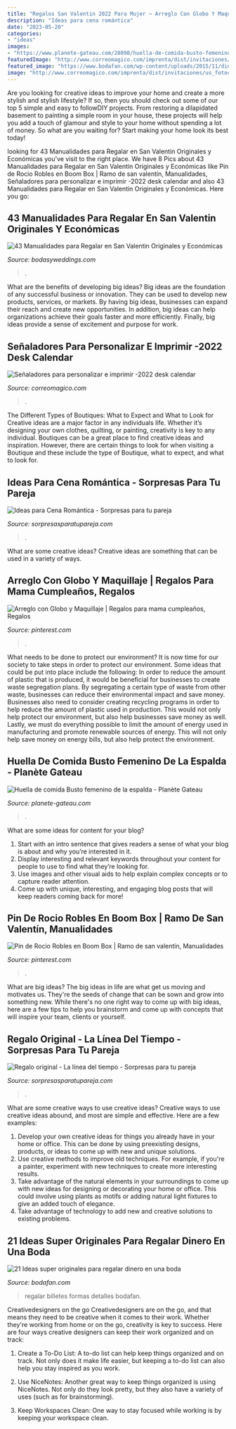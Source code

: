 ```yaml
---
title: "Regalos San Valentin 2022 Para Mujer ~ Arreglo Con Globo Y Maquillaje"
description: "Ideas para cena romántica"
date: "2023-05-20"
categories:
- "ideas"
images:
- "https://www.planete-gateau.com/28098/huella-de-comida-busto-femenino-de-la-espalda.jpg"
featuredImage: "http://www.correomagico.com/imprenta/dist/invitaciones/us_fotocalescr2022_botanica.png"
featured_image: "https://www.bodafan.com/wp-content/uploads/2015/11/dinero-en-globos.jpg"
image: "http://www.correomagico.com/imprenta/dist/invitaciones/us_fotocalescr2022_botanica.png"
---
```



Are you looking for creative ideas to improve your home and create a more stylish and stylish lifestyle? If so, then you should check out some of our top 5 simple and easy to followDIY projects. From restoring a dilapidated basement to painting a simple room in your house, these projects will help you add a touch of glamour and style to your home without spending a lot of money. So what are you waiting for? Start making your home look its best today!

	

		
looking for 43 Manualidades para Regalar en San Valentin Originales y Económicas you've visit to the right place. We have 8 Pics about 43 Manualidades para Regalar en San Valentin Originales y Económicas like Pin de Rocio Robles en Boom Box | Ramo de san valentín, Manualidades, Señaladores para personalizar e imprimir -2022 desk calendar and also 43 Manualidades para Regalar en San Valentin Originales y Económicas. Here you go:
		
    
## 43 Manualidades Para Regalar En San Valentin Originales Y Económicas

<img loading=lazy src="https://bodasyweddings.com/wp-content/uploads/2016/01/las-manualidades-para-regalar-en-San-Valentin.jpg" onerror="this.onerror=null;this.src='https://tse3.mm.bing.net/th?id=OIP.tpyBg9geGci0SRG3FCvaswHaMu&amp;pid=15.1';" alt="43 Manualidades para Regalar en San Valentin Originales y Económicas">

_Source: bodasyweddings.com_

>. 

	

What are the benefits of developing big ideas?
Big ideas are the foundation of any successful business or innovation. They can be used to develop new products, services, or markets. By having big ideas, businesses can expand their reach and create new opportunities. In addition, big ideas can help organizations achieve their goals faster and more efficiently. Finally, big ideas provide a sense of excitement and purpose for work.

    
## Señaladores Para Personalizar E Imprimir -2022 Desk Calendar

<img loading=lazy src="http://www.correomagico.com/imprenta/dist/invitaciones/us_fotocalescr2022_botanica.png" onerror="this.onerror=null;this.src='https://tse1.mm.bing.net/th?id=OIP.WA9JzqACdv-G99db0GFJZQHaJ3&amp;pid=15.1';" alt="Señaladores para personalizar e imprimir -2022 desk calendar">

_Source: correomagico.com_

>. 

	

The Different Types of Boutiques: What to Expect and What to Look for
Creative ideas are a major factor in any individuals life. Whether it’s designing your own clothes, quilting, or painting, creativity is key to any individual. Boutiques can be a great place to find creative ideas and inspiration. However, there are certain things to look for when visiting a Boutique and these include the type of Boutique, what to expect, and what to look for.

    
## Ideas Para Cena Romántica - Sorpresas Para Tu Pareja

<img loading=lazy src="https://sorpresasparatupareja.com/wp-content/uploads/2015/02/mesa1.jpg" onerror="this.onerror=null;this.src='https://tse3.mm.bing.net/th?id=OIP.QfUfz6mPQ8rjIuHfCic4KgHaFj&amp;pid=15.1';" alt="Ideas para Cena Romántica - Sorpresas para tu pareja">

_Source: sorpresasparatupareja.com_

>. 

	

What are some creative ideas?
Creative ideas are something that can be used in a variety of ways.

    
## Arreglo Con Globo Y Maquillaje | Regalos Para Mama Cumpleaños, Regalos

<img loading=lazy src="https://i.pinimg.com/736x/ac/22/66/ac2266001783bc41e9f669061bc6d5eb--unicorn.jpg" onerror="this.onerror=null;this.src='https://tse2.mm.bing.net/th?id=OIP.TmWN0-NKyQ532fuI1bIDbwHaME&amp;pid=15.1';" alt="Arreglo con Globo y Maquillaje | Regalos para mama cumpleaños, Regalos">

_Source: pinterest.com_

>. 

	

What needs to be done to protect our environment?
It is now time for our society to take steps in order to protect our environment. Some ideas that could be put into place include the following:
In order to reduce the amount of plastic that is produced, it would be beneficial for businesses to create waste segregation plans. By segregating a certain type of waste from other waste, businesses can reduce their environmental impact and save money. Businesses also need to consider creating recycling programs in order to help reduce the amount of plastic used in production. This would not only help protect our environment, but also help businesses save money as well. Lastly, we must do everything possible to limit the amount of energy used in manufacturing and promote renewable sources of energy. This will not only help save money on energy bills, but also help protect the environment.

    
## Huella De Comida Busto Femenino De La Espalda - Planète Gateau

<img loading=lazy src="https://www.planete-gateau.com/28098/huella-de-comida-busto-femenino-de-la-espalda.jpg" onerror="this.onerror=null;this.src='https://tse3.mm.bing.net/th?id=OIP.EoKCCbcosaU89v-5EwsTLAHaHC&amp;pid=15.1';" alt="Huella de comida Busto femenino de la espalda - Planète Gateau">

_Source: planete-gateau.com_

>. 

	

What are some ideas for content for your blog?
1. Start with an intro sentence that gives readers a sense of what your blog is about and why you’re interested in it.
2. Display interesting and relevant keywords throughout your content for people to use to find what they’re looking for.
3. Use images and other visual aids to help explain complex concepts or to capture reader attention.
4. Come up with unique, interesting, and engaging blog posts that will keep readers coming back for more!

    
## Pin De Rocio Robles En Boom Box | Ramo De San Valentín, Manualidades

<img loading=lazy src="https://i.pinimg.com/originals/14/6e/44/146e441fabab8f9c11ffc731f736b6b1.jpg" onerror="this.onerror=null;this.src='https://tse4.mm.bing.net/th?id=OIP.vD_SJMv-8wHiDESxnIFPbAHaNK&amp;pid=15.1';" alt="Pin de Rocio Robles en Boom Box | Ramo de san valentín, Manualidades">

_Source: pinterest.com_

>. 

	

What are big ideas?
The big ideas in life are what get us moving and motivates us. They're the seeds of change that can be sown and grow into something new. While there's no one right way to come up with big ideas, here are a few tips to help you brainstorm and come up with concepts that will inspire your team, clients or yourself.

    
## Regalo Original - La Línea Del Tiempo - Sorpresas Para Tu Pareja

<img loading=lazy src="https://i0.wp.com/sorpresasparatupareja.com/wp-content/uploads/2013/03/tiempo.jpg?fit=1024%2C685&amp;ssl=1" onerror="this.onerror=null;this.src='https://tse3.mm.bing.net/th?id=OIP.GN0Zzy6Xel8hXiZLgiq2IwHaE9&amp;pid=15.1';" alt="Regalo original - La línea del tiempo - Sorpresas para tu pareja">

_Source: sorpresasparatupareja.com_

>. 

	

What are some creative ways to use creative ideas?
Creative ways to use creative ideas abound, and most are simple and effective. Here are a few examples: 
1. Develop your own creative ideas for things you already have in your home or office. This can be done by using preexisting designs, products, or ideas to come up with new and unique solutions. 
2. Use creative methods to improve old techniques. For example, if you're a painter, experiment with new techniques to create more interesting results. 
3. Take advantage of the natural elements in your surroundings to come up with new ideas for designing or decorating your home or office. This could involve using plants as motifs or adding natural light fixtures to give an added touch of elegance. 
4. Take advantage of technology to add new and creative solutions to existing problems.

    
## 21 Ideas Super Originales Para Regalar Dinero En Una Boda

<img loading=lazy src="https://www.bodafan.com/wp-content/uploads/2015/11/dinero-en-globos.jpg" onerror="this.onerror=null;this.src='https://tse4.mm.bing.net/th?id=OIP.Q4XGahXpbxtk8_pohaWaagHaLR&amp;pid=15.1';" alt="21 Ideas super originales para regalar dinero en una boda">

_Source: bodafan.com_

>regalar billetes formas detalles bodafan. 

	

Creativedesigners on the go
Creativedesigners are on the go, and that means they need to be creative when it comes to their work. Whether they're working from home or on the go, creativity is key to success. Here are four ways creative designers can keep their work organized and on track:
1. Create a To-Do List: A to-do list can help keep things organized and on track. Not only does it make life easier, but keeping a to-do list can also help you stay inspired as you work.

2. Use NiceNotes: Another great way to keep things organized is using NiceNotes. Not only do they look pretty, but they also have a variety of uses (such as for brainstorming).

3. Keep Workspaces Clean: One way to stay focused while working is by keeping your workspace clean.


